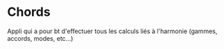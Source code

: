 Chords
======

Appli qui a pour bt d'effectuer tous les calculs liés à l'harmonie (gammes, accords, modes, etc...)
